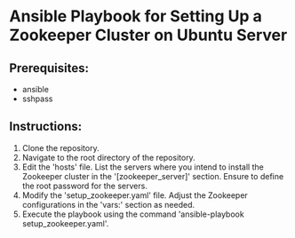 # Ansible Playbook for Setting Up a Zookeeper Cluster on Ubuntu Server
## Prerequisites:
- ansible
- sshpass

## Instructions:
1. Clone the repository.
2. Navigate to the root directory of the repository.
3. Edit the 'hosts' file. List the servers where you intend to install the Zookeeper cluster in the '[zookeeper_server]' section. Ensure to define the root password for the servers.
4. Modify the 'setup_zookeeper.yaml' file. Adjust the Zookeeper configurations in the 'vars:' section as needed.
5. Execute the playbook using the command 'ansible-playbook setup_zookeeper.yaml'.
